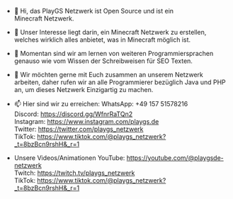 - 👋 Hi, das PlayGS Netzwerk ist Open Source und ist ein Minecraft Netzwerk.

- 👀 Unser Interesse liegt darin, ein Minecraft Netzwerk zu erstellen, welches wirklich alles anbietet, was in Minecraft möglich ist.

- 🌱 Momentan sind wir am lernen von weiteren Programmiersprachen genauso wie vom Wissen der Schreibweisen für SEO Texten.

- 💞️ Wir möchten gerne mit Euch zusammen an unserem Netzwerk arbeiten, daher rufen wir an alle Programmierer bezüglich Java und PHP an, 
      um dieses Netzwerk Einzigartig zu machen.

- 📫 Hier sind wir zu erreichen:
      WhatsApp: +49 157 51578216<br>
      Discord: https://discord.gg/WfnrRaTQn2<br>
      Instagram: https://www.instagram.com/playgs.de<br>
      Twitter: https://twitter.com/playgs_netzwerk<br>
      TikTok: https://www.tiktok.com/@playgs_netzwerk?_t=8bzBcn9rshH&_r=1 <br>
      
- Unsere Videos/Animationen
      YouTube: https://youtube.com/@playgsde-netzwerk<br>
      Twitch: https://twitch.tv/playgs_netzwerk <br>
      TikTok: https://www.tiktok.com/@playgs_netzwerk?_t=8bzBcn9rshH&_r=1 <br>
